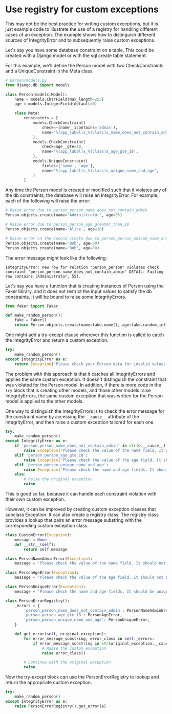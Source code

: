 # Use registry for custom exceptions

This may not be the best practice for writing custom exceptions, but it is just example code to illustrate the use of a registry for handling different cases of an exception. The example shows how to distinguish different sources of IntegrityError and to subsequently raise custom exceptions.

Let's say you have some database constraint on a table. This could be created with a Django model or with the sql create table statement.

For this example, we'll define the Person model with two CheckConstraints and a UniqueConstraint in the Meta class.

```python
# person/models.py
from django.db import models

class Person(models.Model):
    name = models.CharField(max_length=255)
    age = models.IntegerField(default=0)

    class Meta:
        constraints = [
            models.CheckConstraint(
                check=~(name__icontains='admin'),
                name='%(app_label)s_%(class)s_name_does_not_contain_admin',
            ),
            models.CheckConstraint(
                check=age__gte=18,
                name='%(app_label)s_%(class)s_age_gte_18',
            ),
            models.UniqueConsrtaint(
                fields=['name', 'age'],
                name='%(app_label)s_%(class)s_unique_name_and_age',
            )
        ]
```

Any time the Person model is created or modified such that it violates any of the db constraints, the database will raise an IntegrityError. For example, each of the following will raise the error:

```python
# Raise error due to person_person_name_does_not_contain_admin
Person.objects.create(name='Administrator', age=55)

# Raise error due to person_person_age_greater_than_18
Person.objects.create(name='Alice', age=10)

# Raise error on the second create due to person_person_unique_name_and_age
Person.objects.create(name='Bob', age=30)
Person.objects.create(name='Bob', age=30)
```

The error message might look like the following:

```
IntegrityError: new row for relation "person_person" violates check consraint "person_person_name_does_not_contain_admin" DETAIL: Failing row contains (Administrator, 55).
```

Let's say you have a function that is creating instances of Person using the Faker library, and it does not restrict the input values to satisfy the db constraints. It will be bound to raise some IntegrityErrors.

```python
from faker import Faker

def make_random_person():
    fake = Faker()
    return Person.objects.create(name=fake.name(), age=fake.random_int(0, 100))
```

One might add a try-except clause wherever this function is called to catch the IntegrityError and return a custom exception.

```python
try:
    make_random_person()
except IntegrityError as e:
    return Exception('Please check your Person data for invalid values.')
```

The problem with this approach is that it catches all IntegrityErrors and applies the same custom exception. It doesn't distinguish the constraint that was violated for the Person model. In addition, if there is more code in the `try` block that is creating other models, and those other models raise IntegrityErrors, the same custom exception that was written for the Person model is applied to the other models.

One way to distinguish the IntegrityErrors is to check the error message for the constraint name by accessing the `__cause__` attribute of the IntegrityError, and then raise a custom exception tailored for each one.

```python
try:
    make_random_person()
except IntegrityError as e:
    if 'person_person_name_does_not_contain_admin' in str(e.__cause__):
        raise Exception('Please check the value of the name field. It should not contain the substring "admin".')
    elif 'person_person_age_gte_18':
        raise Exception('Please check the value of the age field. It should not be less than 18.')
    elif 'person_person_unique_name_and_age':
        raise Exception('Please check the name and age fields. It should be unique.')
    else:
        # Raise the original exception
        raise
```

This is good so far, because it can handle each constraint violation with their own custom exception.

However, it can be improved by creating custom exception classes that subclass Exception. It can also create a registry class. The registry class provides a lookup that pairs an error message substring with the corresponding custom exception class.

```python
class CustomError(Exception):
    message = None
    def __str__(self):
        return self.message

class PersonNameAdminError(Exception):
    message = 'Please check the value of the name field. It should not contain the substring "admin".'

class PersonAgeError(Exception):
    message = 'Please check the value of the age field. It should not be less than 18.'

class PersonUniqueError(Exception):
    message = 'Please check the name and age fields. It should be unique.'

class PersonErrorRegistry():
    _errors = {
        'person_person_name_does_not_contain_admin': PersonNameAdminError,
        'person_person_age_gte_18': PersonAgeError,
        'person_person_unique_name_and_age': PersonUniqueError,
    }

    def get_error(self, original_exception):
        for error_message_substring, error_class in self._errors:
            if error_message_substring in str(original_exception.__cause__):
                # Raise the custom exception
                raise error_class()

        # Continue with the original exception
        raise
```

Now the try-except block can use the PersonErrorRegistry to lookup and return the appropriate custom exception.

```python
try:
    make_random_person()
except IntegrityError as e:
    raise PersonErrorRegistry().get_error(e)
```